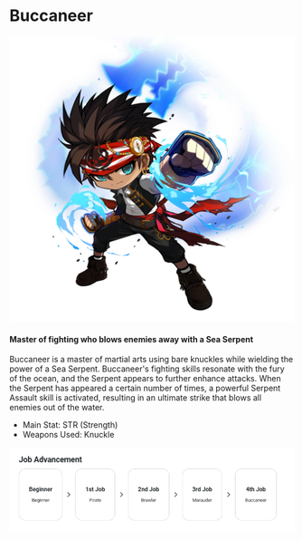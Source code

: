 # Buccaneer

![](images/msn-101/classes-and-jobs/pirate/image_1747236412915_493.png)

#### Master of fighting who blows enemies away with a Sea Serpent

Buccaneer is a master of martial arts using bare knuckles while wielding the power of a Sea Serpent. Buccaneer's fighting skills resonate with the fury of the ocean, and the Serpent appears to further enhance attacks. When the Serpent has appeared a certain number of times, a powerful Serpent Assault skill is activated, resulting in an ultimate strike that blows all enemies out of the water.

*   Main Stat: STR (Strength)
*   Weapons Used: Knuckle

![](images/msn-101/classes-and-jobs/pirate/image_1747236412915_605.png)